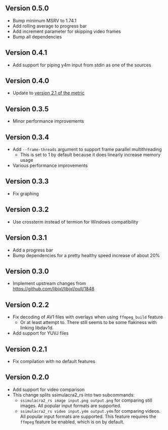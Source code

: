 ## Version 0.5.0

- Bump minimum MSRV to 1.74.1
- Add rolling average to progress bar
- Add increment parameter for skipping video frames
- Bump all dependencies

## Version 0.4.1

- Add support for piping y4m input from stdin as one of the sources

## Version 0.4.0

- Update to [version 2.1 of the metric](https://github.com/cloudinary/ssimulacra2/compare/v2.0...v2.1)

## Version 0.3.5

- Minor performance improvements

## Version 0.3.4

- Add `--frame-threads` argument to support frame parallel multithreading
  - This is set to 1 by default because it does linearly increase memory usage
- Various performance improvements

## Version 0.3.3

- Fix graphing

## Version 0.3.2

- Use crossterm instead of termion for Windows compatibility

## Version 0.3.1

- Add a progress bar
- Bump dependencies for a pretty healthy speed increase of about 20%

## Version 0.3.0

- Implement upstream changes from https://github.com/libjxl/libjxl/pull/1848

## Version 0.2.2

- Fix decoding of AV1 files with overlays when using `ffmpeg_build` feature
  - Or at least attempt to. There still seems to be some flakiness with linking libdav1d.
- Add support for YUVJ files

## Version 0.2.1

- Fix compilation with no default features

## Version 0.2.0

- Add support for video comparison
- This change splits ssimulacra2_rs into two subcommands:
  - `ssimulacra2_rs image input.png output.png` for comparing still images. All popular input formats are supported.
  - `ssimulacra2_rs video input.y4m output.y4m` for comparing videos. All popular input formats are supported. This feature requires the `ffmpeg` feature be enabled, which is on by default.
